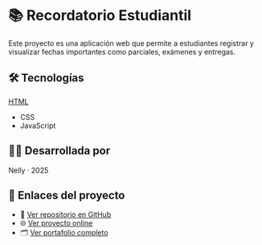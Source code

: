 # 📚 Recordatorio Estudiantil

Este proyecto es una aplicación web que permite a estudiantes registrar y visualizar fechas importantes como parciales, exámenes y entregas.

## 🛠 Tecnologías 
[HTML](https://img.shields.io/badge/HTML5-E34F26?style=for-the-badge&logo=html5&logoColor=white)
- CSS
- JavaScript

## 👩‍💻 Desarrollada por
Nelly · 2025

## 🔗 Enlaces del proyecto

- 📂 [Ver repositorio en GitHub](http://github.com/NellyBurgos)
- 🌐 [Ver proyecto online](https://nellyburgos.github.io/recordatorio-estudiantil/)
- 🗂 [Ver portafolio completo](https://portafolio-nelly.netlify.app/)

